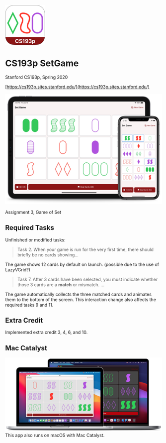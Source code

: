 <img src="Screenshots/icon.png" alt="App icon" width="128px"/>

# CS193p SetGame

Stanford CS193p, Spring 2020  

[https://cs193p.sites.stanford.edu/](https://cs193p.sites.stanford.edu/)  


![iOS and iPadOS screenshots](Screenshots/cover.jpg?)  

Assignment 3, Game of Set


## Required Tasks

Unfinished or modified tasks:

> Task 2. When your game is run for the very first time, there should briefly be no cards showing...

The game shows 12 cards by default on launch. (possible due to the use of LazyVGrid?)

> Task 7. After 3 cards have been selected, you must indicate whether those 3 cards are a **match** or mismatch. ...

The game automatically collects the three matched cards and animates them to the bottom of the screen. This interaction change also affects the required tasks 9 and 11.


## Extra Credit

Implemented extra credit 3, 4, 6, and 10.


## Mac Catalyst

![macOS screenshots](Screenshots/cover-mac.jpg?)
This app also runs on macOS with Mac Catalyst.
